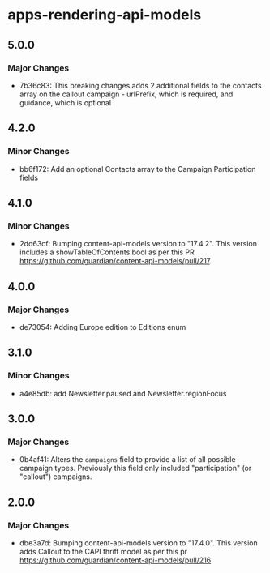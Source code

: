 # apps-rendering-api-models

## 5.0.0

### Major Changes

- 7b36c83: This breaking changes adds 2 additional fields to the contacts array on the callout campaign - urlPrefix, which is required, and guidance, which is optional

## 4.2.0

### Minor Changes

- bb6f172: Add an optional Contacts array to the Campaign Participation fields

## 4.1.0

### Minor Changes

- 2dd63cf: Bumping content-api-models version to "17.4.2". This version includes a showTableOfContents bool as per this PR https://github.com/guardian/content-api-models/pull/217.

## 4.0.0

### Major Changes

- de73054: Adding Europe edition to Editions enum

## 3.1.0

### Minor Changes

- a4e85db: add Newsletter.paused and Newsletter.regionFocus

## 3.0.0

### Major Changes

- 0b4af41: Alters the `campaigns` field to provide a list of all possible campaign types. Previously this field only included "participation" (or "callout") campaigns.

## 2.0.0

### Major Changes

- dbe3a7d: Bumping content-api-models version to "17.4.0". This version adds Callout to the CAPI thrift model as per this pr https://github.com/guardian/content-api-models/pull/216
